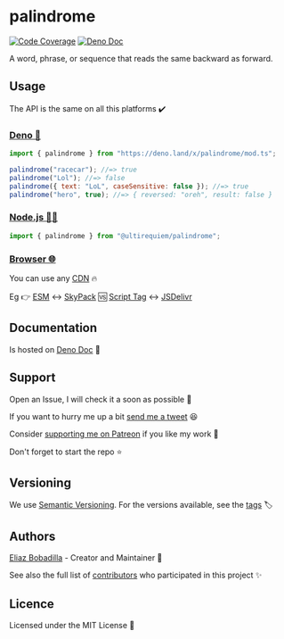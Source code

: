# palindrome

[![Code Coverage](https://codecov.io/gh/ultirequiem/palindrome/branch/main/graph/badge.svg)](https://codecov.io/gh/ultirequiem/palindrome)
[![Deno Doc](https://doc.deno.land/badge.svg)](https://doc.deno.land/https/deno.land/x/palindrome/mod.ts)

A word, phrase, or sequence that reads the same backward as forward.

## Usage

The API is the same on all this platforms ✔️

### [Deno 🦕](https://deno.land/x/palindrome)

```javascript
import { palindrome } from "https://deno.land/x/palindrome/mod.ts";

palindrome("racecar"); //=> true
palindrome("Lol"); //=> false
palindrome({ text: "LoL", caseSensitive: false }); //=> true
palindrome("hero", true); //=> { reversed: "oreh", result: false }
```

### [Node.js 🐢🚀](https://npmjs.com/package/@ultirequiem/palindrome)

```javascript
import { palindrome } from "@ultirequiem/palindrome";
```

### [Browser 🌐](https://developer.mozilla.org/en-US/docs/Glossary/Browser)

You can use any [CDN](https://en.wikipedia.org/wiki/Content_delivery_network) 🔥

Eg 👉
[ESM](https://developer.mozilla.org/en-US/docs/Web/JavaScript/Guide/Modules) ↔️
[SkyPack](https://cdn.skypack.dev/@ultirequiem/palindrome) 🆚
[Script Tag](https://developer.mozilla.org/en-US/docs/Web/HTML/Element/script)
↔️ [JSDelivr](https://cdn.jsdelivr.net/npm/@ultirequiem/palindrome)

## Documentation

Is hosted on
[Deno Doc](https://doc.deno.land/https://deno.land/x/palindrome/mod.ts) 📄

## Support

Open an Issue, I will check it a soon as possible 👀

If you want to hurry me up a bit
[send me a tweet](https://twitter.com/UltiRequiem) 😆

Consider [supporting me on Patreon](https://patreon.com/UltiRequiem) if you like
my work 🙏

Don't forget to start the repo ⭐

## Versioning

We use [Semantic Versioning](http://semver.org). For the versions available, see
the [tags](https://github.com/UltiRequiem/palindrome/tags) 🏷️

## Authors

[Eliaz Bobadilla](https://ultirequiem.com) - Creator and Maintainer 💪

See also the full list of
[contributors](https://github.com/UltiRequiem/palindrome/contributors) who
participated in this project ✨

## Licence

Licensed under the MIT License 📄
